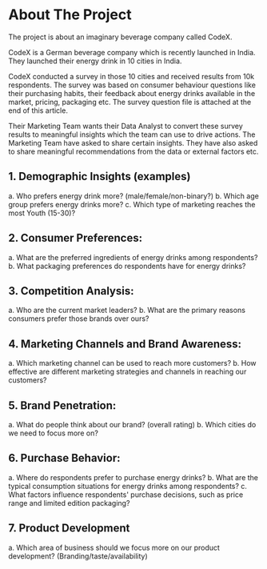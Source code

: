 # About The Project


The project is about an imaginary beverage company called CodeX.

CodeX is a German beverage company which is recently launched in India. They launched their energy drink in 10 cities in India.

CodeX conducted a survey in those 10 cities and received results from 10k respondents.
The survey was based on consumer behaviour questions like their purchasing habits, their feedback about energy drinks available in the market, pricing, packaging etc.
The survey question file is attached at the end of this article.

Their Marketing Team wants their Data Analyst to convert these survey results to meaningful insights which the team can use to drive actions.
The Marketing Team have asked to share certain insights. They have also asked to share meaningful recommendations from the data or external factors etc.

## 1. Demographic Insights (examples)
a. Who prefers energy drink more? (male/female/non-binary?)
b. Which age group prefers energy drinks more?
c. Which type of marketing reaches the most Youth (15-30)?
## 2. Consumer Preferences:
a. What are the preferred ingredients of energy drinks among respondents?
b. What packaging preferences do respondents have for energy drinks?
## 3. Competition Analysis:
a. Who are the current market leaders?
b. What are the primary reasons consumers prefer those brands over ours?
## 4. Marketing Channels and Brand Awareness:
a. Which marketing channel can be used to reach more customers?
b. How effective are different marketing strategies and channels in reaching our
customers?
## 5. Brand Penetration:
a. What do people think about our brand? (overall rating)
b. Which cities do we need to focus more on?
## 6. Purchase Behavior:
a. Where do respondents prefer to purchase energy drinks?
b. What are the typical consumption situations for energy drinks among
respondents?
c. What factors influence respondents' purchase decisions, such as price range and
limited edition packaging?
## 7. Product Development
a. Which area of business should we focus more on our product development?
(Branding/taste/availability)


